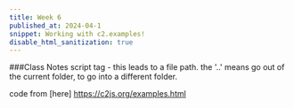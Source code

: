```yaml
---
title: Week 6 
published_at: 2024-04-1
snippet: Working with c2.examples!
disable_html_sanitization: true
---
```


###Class Notes 
script tag - this leads to a file path. the '..' means go out of the current folder, to go into a different folder.

<script src="/scripts/c2.js></script>
<canvas id="c2"/>

<script>

//Created by Ren Yuan


const renderer = new c2.Renderer(document.getElementById('c2'));
resize();


renderer.background('#cccccc');
renderer.fontSize(12);
renderer.fontWeight('normal');
renderer.textAlign('left');
renderer.textBaseline('top');

let random = new c2.Random();
let color = c2.Color.hsl(random.next(0, 30), random.next(30, 60), 60);


let points = [];

for(let i=0; i<10; i++){
    let x = random.next(renderer.width);
    let y = random.next(renderer.height);
    points[i] = new c2.Point(x, y);
}


function fitness(chromosome){
    let score = 0;
    for (let i = 0; i < chromosome.genes.length; i++) {
        let p1 = points[chromosome.genes[i]];
        let p2 = points[chromosome.genes[(i+1)%chromosome.genes.length]];
        score += p1.distance(p2);
    }
    score = 1/score;

    chromosome.fitness = score;
}


let chromosomes = [];
for(let i=0; i<100; i++) {
    let c = new c2.Chromosome();
    c.initPermutation(points.length);
    chromosomes.push(c);
}

let p = new c2.Population(chromosomes, .7, .1, fitness);
p.setElitism(2);
p.setCrossover('pmx');
p.setMutation('exchange');



renderer.draw(() => {
    renderer.clear();
    
    let info = p.fitness();

    let best = info.bestChromosome;

    renderer.stroke('#333333');
    renderer.lineWidth(1);
    renderer.fill(color);
    renderer.beginPath();
    for (let i = 0; i < best.genes.length; i++) {
        let p = points[best.genes[i]];
        renderer.lineTo(p.x, p.y);
    }
    renderer.endPath(true);

    
    for(let i=0; i<points.length; i++){
        renderer.stroke('#333333');
        renderer.lineWidth(5);
        renderer.point(points[i]);
    }

    let tx = 20;
    let ty = 20;
    renderer.stroke(false);
    renderer.fill('#333333'); 
    renderer.text('generation ' + info.generation, tx, ty);
    renderer.text('best fitness ' + info.bestFitness.toFixed(4), tx, ty+15);
    renderer.text('worst fitness ' + info.worstFitness.toFixed(4), tx, ty+30);
    renderer.text('average fitness ' + info.averageFitness.toFixed(4), tx, ty+45);


    if(info.generation < 100) p.reproduction();
    
});


window.addEventListener('resize', resize);
function resize() {
    let parent = renderer.canvas.parentElement;
    renderer.size(parent.clientWidth, parent.clientWidth / 16 * 9);
}

</script>

code from [here] https://c2js.org/examples.html